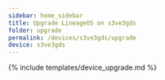 ```yaml
---
sidebar: home_sidebar
title: Upgrade LineageOS on s3ve3gds
folder: upgrade
permalink: /devices/s3ve3gds/upgrade
device: s3ve3gds
---
```

{% include templates/device_upgrade.md %}
